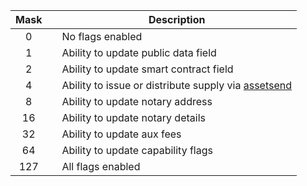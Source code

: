 | Mask |      | Description                                                  |
| :--: | :--: | ------------------------------------------------------------ |
|  0   |      | No flags enabled                                             |
|  1   |      | Ability to update public data field                          |
|  2   |      | Ability to update smart contract field                       |
|  4   |      | Ability to issue or distribute supply via <a href="#assetSend">assetsend</a> |
|  8   |      | Ability to update notary address                             |
|  16  |      | Ability to update notary details                             |
|  32  |      | Ability to update aux fees                                   |
|  64  |      | Ability to update capability flags                           |
| 127  |      | All flags enabled                                            |
